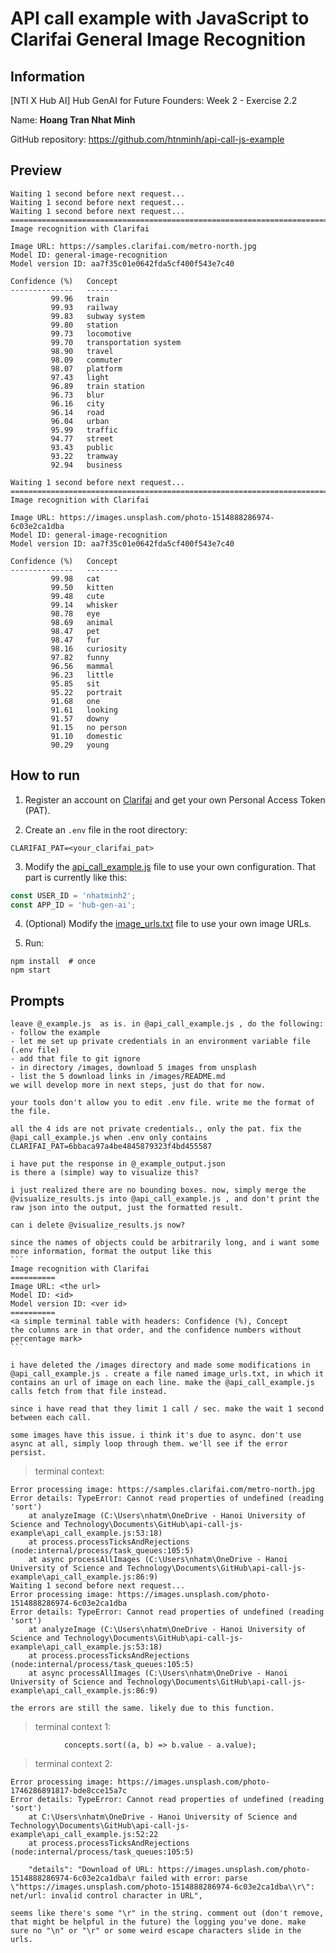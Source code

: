 # API call example with JavaScript to Clarifai General Image Recognition

## Information
[NTI X Hub AI] Hub GenAI for Future Founders: Week 2 - Exercise 2.2

Name: **Hoang Tran Nhat Minh**

GitHub repository: https://github.com/htnminh/api-call-js-example

## Preview
```
Waiting 1 second before next request...
Waiting 1 second before next request...
Waiting 1 second before next request...
===========================================================================
Image recognition with Clarifai

Image URL: https://samples.clarifai.com/metro-north.jpg
Model ID: general-image-recognition
Model version ID: aa7f35c01e0642fda5cf400f543e7c40

Confidence (%)   Concept
--------------   -------
         99.96   train
         99.93   railway
         99.83   subway system
         99.80   station
         99.73   locomotive
         99.70   transportation system
         98.90   travel
         98.09   commuter
         98.07   platform
         97.43   light
         96.89   train station
         96.73   blur
         96.16   city
         96.14   road
         96.04   urban
         95.99   traffic
         94.77   street
         93.43   public
         93.22   tramway
         92.94   business

Waiting 1 second before next request...
===========================================================================
Image recognition with Clarifai

Image URL: https://images.unsplash.com/photo-1514888286974-6c03e2ca1dba
Model ID: general-image-recognition
Model version ID: aa7f35c01e0642fda5cf400f543e7c40

Confidence (%)   Concept
--------------   -------
         99.98   cat
         99.50   kitten
         99.48   cute
         99.14   whisker
         98.78   eye
         98.69   animal
         98.47   pet
         98.47   fur
         98.16   curiosity
         97.82   funny
         96.56   mammal
         96.23   little
         95.85   sit
         95.22   portrait
         91.68   one
         91.61   looking
         91.57   downy
         91.15   no person
         91.10   domestic
         90.29   young
```

## How to run
1. Register an account on [Clarifai](https://clarifai.com/) and get your own Personal Access Token (PAT).

2. Create an `.env` file in the root directory:
```
CLARIFAI_PAT=<your_clarifai_pat>
```

3. Modify the [api_call_example.js](api_call_example.js) file to use your own configuration. That part is currently like this:
```javascript
const USER_ID = 'nhatminh2';       
const APP_ID = 'hub-gen-ai';
```

4. (Optional) Modify the [image_urls.txt](image_urls.txt) file to use your own image URLs.

5. Run:
```
npm install  # once
npm start
```

## Prompts
```
leave @_example.js  as is. in @api_call_example.js , do the following:
- follow the example
- let me set up private credentials in an environment variable file (.env file)
- add that file to git ignore
- in directory /images, download 5 images from unsplash
- list the 5 download links in /images/README.md 
we will develop more in next steps, just do that for now.
```
```
your tools don't allow you to edit .env file. write me the format of the file.
```
```
all the 4 ids are not private credentials., only the pat. fix the @api_call_example.js when .env only contains CLARIFAI_PAT=6bbaca97a4be4845879323f4bd455587
```
```
i have put the response in @_example_output.json 
is there a (simple) way to visualize this?
```
```
i just realized there are no bounding boxes. now, simply merge the @visualize_results.js into @api_call_example.js , and don't print the raw json into the output, just the formatted result.
```
```
can i delete @visualize_results.js now? 
```
    since the names of objects could be arbitrarily long, and i want some more information, format the output like this
    ```
    Image recognition with Clarifai
    ==========
    Image URL: <the url>
    Model ID: <id>
    Model version ID: <ver id>
    ==========
    <a simple terminal table with headers: Confidence (%), Concept
    the columns are in that order, and the confidence numbers without percentage mark>
    ```
```
i have deleted the /images directory and made some modifications in @api_call_example.js . create a file named image_urls.txt, in which it contains an url of image on each line. make the @api_call_example.js calls fetch from that file instead.
```
```
since i have read that they limit 1 call / sec. make the wait 1 second between each call.
```
```
some images have this issue. i think it's due to async. don't use async at all, simply loop through them. we'll see if the error persist.
```
> terminal context:
```
Error processing image: https://samples.clarifai.com/metro-north.jpg
Error details: TypeError: Cannot read properties of undefined (reading 'sort')
    at analyzeImage (C:\Users\nhatm\OneDrive - Hanoi University of Science and Technology\Documents\GitHub\api-call-js-example\api_call_example.js:53:18)
    at process.processTicksAndRejections (node:internal/process/task_queues:105:5)
    at async processAllImages (C:\Users\nhatm\OneDrive - Hanoi University of Science and Technology\Documents\GitHub\api-call-js-example\api_call_example.js:86:9)   
Waiting 1 second before next request...
Error processing image: https://images.unsplash.com/photo-1514888286974-6c03e2ca1dba
Error details: TypeError: Cannot read properties of undefined (reading 'sort')
    at analyzeImage (C:\Users\nhatm\OneDrive - Hanoi University of Science and Technology\Documents\GitHub\api-call-js-example\api_call_example.js:53:18)
    at process.processTicksAndRejections (node:internal/process/task_queues:105:5)
    at async processAllImages (C:\Users\nhatm\OneDrive - Hanoi University of Science and Technology\Documents\GitHub\api-call-js-example\api_call_example.js:86:9)   
```
```
the errors are still the same. likely due to this function.
```
> terminal context 1:
```
            concepts.sort((a, b) => b.value - a.value);
```
> terminal context 2:
```
Error processing image: https://images.unsplash.com/photo-1746286891817-bde8cce15a7c
Error details: TypeError: Cannot read properties of undefined (reading 'sort')
    at C:\Users\nhatm\OneDrive - Hanoi University of Science and Technology\Documents\GitHub\api-call-js-example\api_call_example.js:52:22
    at process.processTicksAndRejections (node:internal/process/task_queues:105:5)
```
```
    "details": "Download of URL: https://images.unsplash.com/photo-1514888286974-6c03e2ca1dba\r failed with error: parse \"https://images.unsplash.com/photo-1514888286974-6c03e2ca1dba\\r\": net/url: invalid control character in URL",

seems like there's some "\r" in the string. comment out (don't remove, that might be helpful in the future) the logging you've done. make sure no "\n" or "\r" or some weird escape characters slide in the urls.
```